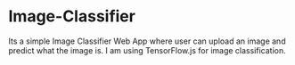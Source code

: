 # Image-Classifier
Its a simple Image Classifier Web App where user can upload an image and predict what the image is. I am using TensorFlow.js for image classification.
